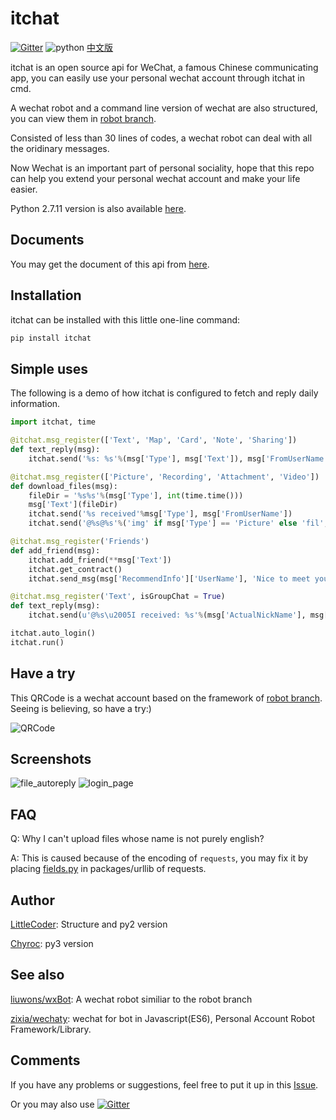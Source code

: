 # itchat

[![Gitter](https://badges.gitter.im/littlecodersh/ItChat.svg)](https://gitter.im/littlecodersh/ItChat?utm_source=badge&utm_medium=badge&utm_campaign=pr-badge) ![python](https://img.shields.io/badge/python-2.7-ff69b4.svg) [中文版](https://github.com/littlecodersh/ItChat/blob/master/README.md)

itchat is an open source api for WeChat, a famous Chinese communicating app, you can easily use your personal wechat account through itchat in cmd.

A wechat robot and a command line version of wechat are also structured, you can view them in [robot branch](https://github.com/littlecodersh/ItChat/tree/robot).

Consisted of less than 30 lines of codes, a wechat robot can deal with all the oridinary messages.

Now Wechat is an important part of personal sociality, hope that this repo can help you extend your personal wechat account and make your life easier.

Python 2.7.11 version is also available [here](https://github.com/littlecodersh/ItChat/tree/py3-dev).

## Documents

You may get the document of this api from [here](https://itchat.readthedocs.org/zh/latest/).

## Installation

itchat can be installed with this little one-line command:

```python
pip install itchat
```

## Simple uses

The following is a demo of how itchat is configured to fetch and reply daily information.

```python
import itchat, time

@itchat.msg_register(['Text', 'Map', 'Card', 'Note', 'Sharing'])
def text_reply(msg):
    itchat.send('%s: %s'%(msg['Type'], msg['Text']), msg['FromUserName'])

@itchat.msg_register(['Picture', 'Recording', 'Attachment', 'Video'])
def download_files(msg):
    fileDir = '%s%s'%(msg['Type'], int(time.time()))
    msg['Text'](fileDir)
    itchat.send('%s received'%msg['Type'], msg['FromUserName'])
    itchat.send('@%s@%s'%('img' if msg['Type'] == 'Picture' else 'fil', fileDir), msg['FromUserName'])

@itchat.msg_register('Friends')
def add_friend(msg):
    itchat.add_friend(**msg['Text'])
    itchat.get_contract()
    itchat.send_msg(msg['RecommendInfo']['UserName'], 'Nice to meet you!')

@itchat.msg_register('Text', isGroupChat = True)
def text_reply(msg):
    itchat.send(u'@%s\u2005I received: %s'%(msg['ActualNickName'], msg['Content']), msg['FromUserName'])

itchat.auto_login()
itchat.run()
```

## Have a try

This QRCode is a wechat account based on the framework of [robot branch](https://github.com/littlecodersh/ItChat/tree/robot). Seeing is believing, so have a try:)

![QRCode](http://7xrip4.com1.z0.glb.clouddn.com/ItChat%2FQRCode2.jpg?imageView/2/w/400/)

## Screenshots

![file_autoreply](http://7xrip4.com1.z0.glb.clouddn.com/ItChat%2FScreenshots%2F%E5%BE%AE%E4%BF%A1%E8%8E%B7%E5%8F%96%E6%96%87%E4%BB%B6%E5%9B%BE%E7%89%87.png?imageView/2/w/300/) ![login_page](http://7xrip4.com1.z0.glb.clouddn.com/ItChat%2FScreenshots%2F%E7%99%BB%E5%BD%95%E7%95%8C%E9%9D%A2%E6%88%AA%E5%9B%BE.jpg?imageView/2/w/450/)

## FAQ

Q: Why I can't upload files whose name is not purely english?

A: This is caused because of the encoding of `requests`, you may fix it by placing [fields.py](https://github.com/littlecodersh/ItChat/blob/robot/plugin/config/fields.py) in packages/urllib of requests.

## Author

[LittleCoder](https://github.com/littlecodersh): Structure and py2 version

[Chyroc](https://github.com/Chyroc): py3 version

## See also

[liuwons/wxBot](https://github.com/liuwons/wxBot): A wechat robot similiar to the robot branch

[zixia/wechaty](https://github.com/zixia/wechaty): wechat for bot in Javascript(ES6), Personal Account Robot Framework/Library.

## Comments

If you have any problems or suggestions, feel free to put it up in this [Issue](https://github.com/littlecodersh/ItChat/issues/1).

Or you may also use [![Gitter](https://badges.gitter.im/littlecodersh/ItChat.svg)](https://gitter.im/littlecodersh/ItChat?utm_source=badge&utm_medium=badge&utm_campaign=pr-badge)
